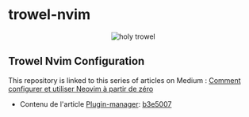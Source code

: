 # trowel-nvim

<p align="center">
  <img src="https://github.com/vlagache/trowel-nvim/assets/40307149/88b5629b-5670-4e81-93e0-7a47a5216162" alt="holy trowel">
</p>

Trowel Nvim Configuration
---
This repository is linked to this series of articles on Medium : [Comment configurer et utiliser Neovim à partir de zéro](https://medium.com/@vlagache)

- Contenu de l'article [Plugin-manager](https://medium.com/@vlagache/comment-configurer-et-utiliser-neovim-%C3%A0-partir-de-z%C3%A9ro-9223c330ca37): [b3e5007](https://github.com/vlagache/trowel-nvim/commit/b3e500711916ddcabee147c93a7669c6290a773b) 
